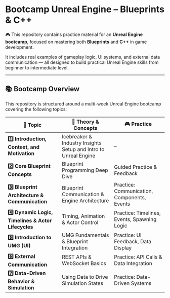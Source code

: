 # Bootcamp Unreal Engine – Blueprints & C++

🎮 This repository contains practice material for an **Unreal Engine bootcamp**, focused on mastering both **Blueprints** and **C++** in game development.

It includes real examples of gameplay logic, UI systems, and external data communication — all designed to build practical Unreal Engine skills from beginner to intermediate level.

---

## 📚 Bootcamp Overview

This repository is structured around a multi-week Unreal Engine bootcamp covering the following topics:

| 🧠 Topic | 🔧 Theory & Concepts | 🎮 Practice |
|--------|----------------------|------------|
| **1️⃣ Introduction, Context, and Motivation** | Icebreaker & Industry Insights<br>Setup and Intro to Unreal Engine | – |
| **2️⃣ Core Blueprint Concepts** | Blueprint Programming Deep Dive | Guided Practice & Feedback |
| **3️⃣ Blueprint Architecture & Communication** | Blueprint Communication & Engine Architecture | Practice: Communication, Components, Events |
| **4️⃣ Dynamic Logic, Timelines & Actor Lifecycles** | Timing, Animation & Actor Control | Practice: Timelines, Events, Spawning Logic |
| **5️⃣ Introduction to UMG (UI)** | UMG Fundamentals & Blueprint Integration | Practice: UI Feedback, Data Display |
| **6️⃣ External Communication** | REST APIs & WebSocket Basics | Practice: API Calls & Data Integration |
| **7️⃣ Data-Driven Behavior & Simulation** | Using Data to Drive Simulation States | Practice: Data-Driven Systems |
